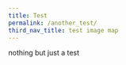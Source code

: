 ```yaml
---
title: Test
permalink: /another_test/
third_nav_title: test image map
---
```


nothing but just a test

<script src="/jquery/jquery.min.js"></script>
<script src="/jquery/bp-menu-new-tab.js"></script>
